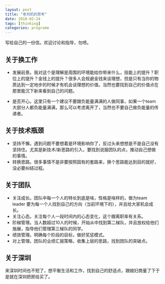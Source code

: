 ```yaml
---
layout: post
title: "老司机的思考"
date: 2018-02-24
tags: [thinking]
categories: programe
---
```


写给自己的一份信。欢迎讨论和指导，勿喷。

关于换工作
-----

*   发展前景。我对这个是理解是周围的环境能给你带来什么，技能上的提升？职位上的提升？金钱上的提升？很多人会规避金钱来谈理想，但是只有当你的物质达到一定地步的时候才有机会谈理想的价值。当然也要找到自己的价值点在那里能沉下新来看到自己的问题。

*   是否开心。这里只有一个建议不要跟负能量满满的人做同事，如果一个team大部分人都负能量满满，那么可以考虑离开了，当然也不要自己做负能量的传递者。


关于技术瓶颈
------

*   坚持不懈。遇到问题不要想着是环境影响你了，反过头来想想是不是自己没有坚持住。尤其是新技术/新思路的引入，要找到说服团队的点，推动自己想做的事情。
*   转换思路。很多事情不是非要按照固有的套路来，换个思路能达到目的就好，没必要纠结过程。

关于团队
----

*   关注成长。团队中每一个人的特长到底是啥，性格是啥样的，做为team leader 要为每一个人找到自己的方向（当前环境下的），并且给大家机会成长。
*   关注心态。关注每个人一段时间内的心态变化，这个跟离职率有关系。
*   阶梯管理。当人数超过10人的时候，开始从中找到第二梯队，并且放权给他们施展，指导他们管理第三梯队的同学。
*   绩效管理。明确每个阶段的目标，做好奖惩模式。
*   对上管理。团队的业绩汇报策略，收集上层的思路，找到团队的突破点。

关于深圳
----

来深圳时间也不短了，想平衡生活和工作，找到自己的舒适点，跟媳妇商量了下于是就在深圳把房给买了。

